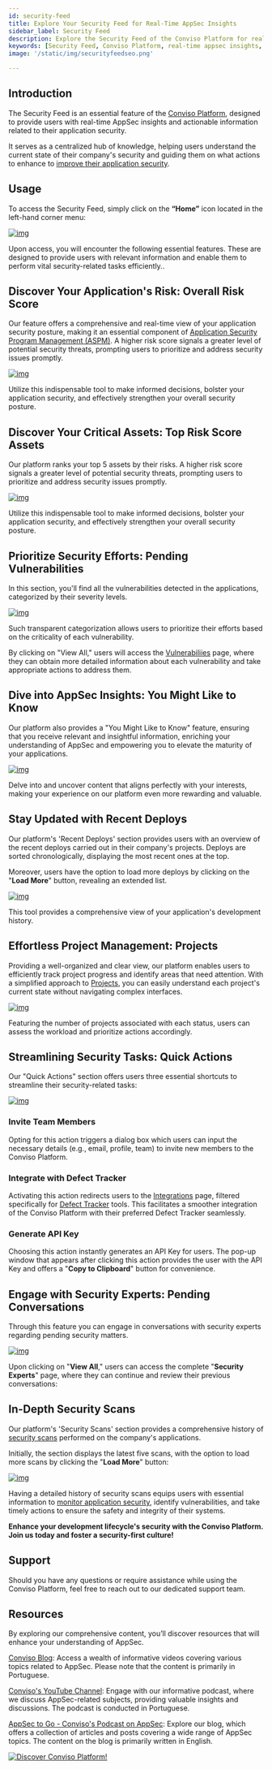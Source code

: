```yaml
---
id: security-feed
title: Explore Your Security Feed for Real-Time AppSec Insights
sidebar_label: Security Feed
description: Explore the Security Feed of the Conviso Platform for real-time insights on application security. Stay informed about pending vulnerabilities, recent deploys, and overall risk scores.
keywords: [Security Feed, Conviso Platform, real-time appsec insights, application security, overall risk score, ASPM, proactive risk management]
image: '/static/img/securityfeedseo.png'

---
```

## Introduction

The Security Feed is an essential feature of the [Conviso Platform](https://cta-service-cms2.hubspot.com/web-interactives/public/v1/track/redirect?encryptedPayload=AVxigLKtcWzoFbzpyImNNQsXC9S54LjJuklwM39zNd7hvSoR%2FVTX%2FXjNdqdcIIDaZwGiNwYii5hXwRR06puch8xINMyL3EXxTMuSG8Le9if9juV3u%2F%2BX%2FCKsCZN1tLpW39gGnNpiLedq%2BrrfmYxgh8G%2BTcRBEWaKasQ%3D&webInteractiveContentId=125788977029&portalId=5613826), designed to provide users with real-time AppSec insights and actionable information related to their application security.

It serves as a centralized hub of knowledge, helping users understand the current state of their company's security and guiding them on what actions to enhance to [improve their application security](https://blog.convisoappsec.com/afinal-o-que-e-seguranca-de-aplicacoes/). 

## Usage
To access the Security Feed, simply click on the **“Home”** icon located in the left-hand corner menu:

[![img](../../static/img/modules/security-feed-img1.png "Clipping of a screenshot of the Conviso Platform showing the Access Security Feed to  real-time appsec insights.")](https://cta-service-cms2.hubspot.com/web-interactives/public/v1/track/redirect?encryptedPayload=AVxigLKtcWzoFbzpyImNNQsXC9S54LjJuklwM39zNd7hvSoR%2FVTX%2FXjNdqdcIIDaZwGiNwYii5hXwRR06puch8xINMyL3EXxTMuSG8Le9if9juV3u%2F%2BX%2FCKsCZN1tLpW39gGnNpiLedq%2BrrfmYxgh8G%2BTcRBEWaKasQ%3D&webInteractiveContentId=125788977029&portalId=5613826)


Upon access, you will encounter the following essential features. These are designed to provide users with relevant information and enable them to perform vital security-related tasks efficiently..

## Discover Your Application's Risk: Overall Risk Score

Our feature offers a comprehensive and real-time view of your application security posture, making it an essential component of [Application Security Program Management (ASPM)](https://cta-service-cms2.hubspot.com/web-interactives/public/v1/track/redirect?encryptedPayload=AVxigLKtcWzoFbzpyImNNQsXC9S54LjJuklwM39zNd7hvSoR%2FVTX%2FXjNdqdcIIDaZwGiNwYii5hXwRR06puch8xINMyL3EXxTMuSG8Le9if9juV3u%2F%2BX%2FCKsCZN1tLpW39gGnNpiLedq%2BrrfmYxgh8G%2BTcRBEWaKasQ%3D&webInteractiveContentId=125788977029&portalId=5613826). A higher risk score signals a greater level of potential security threats, prompting users to prioritize and address security issues promptly. 

[![img](../../static/img/modules/security-feed-img2.png "Clipping of a screenshot of the Conviso Platform showing the Prioritize Security Efforts.")](https://cta-service-cms2.hubspot.com/web-interactives/public/v1/track/redirect?encryptedPayload=AVxigLKtcWzoFbzpyImNNQsXC9S54LjJuklwM39zNd7hvSoR%2FVTX%2FXjNdqdcIIDaZwGiNwYii5hXwRR06puch8xINMyL3EXxTMuSG8Le9if9juV3u%2F%2BX%2FCKsCZN1tLpW39gGnNpiLedq%2BrrfmYxgh8G%2BTcRBEWaKasQ%3D&webInteractiveContentId=125788977029&portalId=5613826)

Utilize this indispensable tool to make informed decisions, bolster your application security, and effectively strengthen your overall security posture.

## Discover Your Critical Assets: Top Risk Score Assets

Our platform ranks your top 5 assets by their risks. A higher risk score signals a greater level of potential security threats, prompting users to prioritize and address security issues promptly. 

[![img](../../static/img/modules/security-feed-img3.png "Clipping of a screenshot of the Conviso Platform showing the Prioritize Security Efforts.")](https://cta-service-cms2.hubspot.com/web-interactives/public/v1/track/redirect?encryptedPayload=AVxigLKtcWzoFbzpyImNNQsXC9S54LjJuklwM39zNd7hvSoR%2FVTX%2FXjNdqdcIIDaZwGiNwYii5hXwRR06puch8xINMyL3EXxTMuSG8Le9if9juV3u%2F%2BX%2FCKsCZN1tLpW39gGnNpiLedq%2BrrfmYxgh8G%2BTcRBEWaKasQ%3D&webInteractiveContentId=125788977029&portalId=5613826)

Utilize this indispensable tool to make informed decisions, bolster your application security, and effectively strengthen your overall security posture.

## Prioritize Security Efforts: Pending Vulnerabilities

In this section, you'll find all the vulnerabilities detected in the applications, categorized by their severity levels. 

[![img](../../static/img/modules/security-feed-img4.png "Clipping of a screenshot of the Conviso Platform showing the Pending Vulnerabilities.")](https://cta-service-cms2.hubspot.com/web-interactives/public/v1/track/redirect?encryptedPayload=AVxigLKtcWzoFbzpyImNNQsXC9S54LjJuklwM39zNd7hvSoR%2FVTX%2FXjNdqdcIIDaZwGiNwYii5hXwRR06puch8xINMyL3EXxTMuSG8Le9if9juV3u%2F%2BX%2FCKsCZN1tLpW39gGnNpiLedq%2BrrfmYxgh8G%2BTcRBEWaKasQ%3D&webInteractiveContentId=125788977029&portalId=5613826)

Such transparent categorization allows users to prioritize their efforts based on the criticality of each vulnerability. 

By clicking on "View All," users will access the [Vulnerabiliies](./vulnerabilities.md) page, where they can obtain more detailed information about each vulnerability and take appropriate actions to address them.

## Dive into AppSec Insights: You Might Like to Know

Our platform also provides a "You Might Like to Know" feature, ensuring that you receive relevant and insightful information, enriching your understanding of AppSec and empowering you to elevate the maturity of your applications. 

[![img](../../static/img/modules/security-feed-img5.png "Clipping of a screenshot of the Conviso Platform showing the You Might Like to Know to discover relevant content to elevate your application's security.")](https://cta-service-cms2.hubspot.com/web-interactives/public/v1/track/redirect?encryptedPayload=AVxigLKtcWzoFbzpyImNNQsXC9S54LjJuklwM39zNd7hvSoR%2FVTX%2FXjNdqdcIIDaZwGiNwYii5hXwRR06puch8xINMyL3EXxTMuSG8Le9if9juV3u%2F%2BX%2FCKsCZN1tLpW39gGnNpiLedq%2BrrfmYxgh8G%2BTcRBEWaKasQ%3D&webInteractiveContentId=125788977029&portalId=5613826)

Delve into and uncover content that aligns perfectly with your interests, making your experience on our platform even more rewarding and valuable.

## Stay Updated with Recent Deploys

Our platform's 'Recent Deploys' section  provides users with an overview of the recent deploys carried out in their company's projects. Deploys are sorted chronologically, displaying the most recent ones at the top. 

Moreover, users have the option to load more deploys by clicking on the "**Load More**" button, revealing an extended list. 

[![img](../../static/img/modules/security-feed-img6.png "Clipping of a screenshot of the Conviso Platform showing the Deploys to  stay updated with recent Deploys.")](https://cta-service-cms2.hubspot.com/web-interactives/public/v1/track/redirect?encryptedPayload=AVxigLKtcWzoFbzpyImNNQsXC9S54LjJuklwM39zNd7hvSoR%2FVTX%2FXjNdqdcIIDaZwGiNwYii5hXwRR06puch8xINMyL3EXxTMuSG8Le9if9juV3u%2F%2BX%2FCKsCZN1tLpW39gGnNpiLedq%2BrrfmYxgh8G%2BTcRBEWaKasQ%3D&webInteractiveContentId=125788977029&portalId=5613826)

This tool provides a comprehensive view of your application's development history.

## Effortless Project Management: Projects

Providing a well-organized and clear view, our platform enables users to efficiently track project progress and identify areas that need attention. With a simplified approach to [Projects](./projects), you can easily understand each project's current state without navigating complex interfaces. 

[![img](../../static/img/modules/security-feed-img7.png "Clipping of a screenshot of the Conviso Platform showing the Projects to organize and track project progress with ease.")](https://cta-service-cms2.hubspot.com/web-interactives/public/v1/track/redirect?encryptedPayload=AVxigLKtcWzoFbzpyImNNQsXC9S54LjJuklwM39zNd7hvSoR%2FVTX%2FXjNdqdcIIDaZwGiNwYii5hXwRR06puch8xINMyL3EXxTMuSG8Le9if9juV3u%2F%2BX%2FCKsCZN1tLpW39gGnNpiLedq%2BrrfmYxgh8G%2BTcRBEWaKasQ%3D&webInteractiveContentId=125788977029&portalId=5613826)

Featuring the number of projects associated with each status, users can assess the workload and prioritize actions accordingly.

## Streamlining Security Tasks: Quick Actions

Our "Quick Actions" section offers users three essential shortcuts to streamline their security-related tasks:

[![img](../../static/img/modules/security-feed-img8.png "Clipping of a screenshot of the Conviso Platform showing the Quick Actions to offer shortcuts to streamline security-related tasks.")](https://cta-service-cms2.hubspot.com/web-interactives/public/v1/track/redirect?encryptedPayload=AVxigLKtcWzoFbzpyImNNQsXC9S54LjJuklwM39zNd7hvSoR%2FVTX%2FXjNdqdcIIDaZwGiNwYii5hXwRR06puch8xINMyL3EXxTMuSG8Le9if9juV3u%2F%2BX%2FCKsCZN1tLpW39gGnNpiLedq%2BrrfmYxgh8G%2BTcRBEWaKasQ%3D&webInteractiveContentId=125788977029&portalId=5613826)

### Invite Team Members

Opting for this action triggers a dialog box which users can input the necessary details (e.g., email, profile, team) to invite new members to the Conviso Platform.

### Integrate with Defect Tracker

Activating this action redirects users to the [Integrations](../integrations/integrations_intro.md) page, filtered specifically for [Defect Tracker](../integrations/integrations_intro.md) tools. This facilitates a smoother integration of the Conviso Platform with their preferred Defect Tracker seamlessly.

### Generate API Key

Choosing this action instantly generates an API Key for users. The pop-up window that appears after clicking this action provides the user with the API Key and offers a "**Copy to Clipboard**" button for convenience. 

## Engage with Security Experts: Pending Conversations

Through this feature you can engage in conversations with security experts regarding pending security matters. 

[![img](../../static/img/modules/security-feed-img9.png "Clipping of a screenshot of the Conviso Platform showing the Security Experts: Pending Conversations.")](https://cta-service-cms2.hubspot.com/web-interactives/public/v1/track/redirect?encryptedPayload=AVxigLKtcWzoFbzpyImNNQsXC9S54LjJuklwM39zNd7hvSoR%2FVTX%2FXjNdqdcIIDaZwGiNwYii5hXwRR06puch8xINMyL3EXxTMuSG8Le9if9juV3u%2F%2BX%2FCKsCZN1tLpW39gGnNpiLedq%2BrrfmYxgh8G%2BTcRBEWaKasQ%3D&webInteractiveContentId=125788977029&portalId=5613826)

Upon clicking on "**View All**," users can access the complete "**Security Experts**" page, where they can continue and review their previous conversations:

## In-Depth Security Scans

Our platform's 'Security Scans' section provides a comprehensive history of [security scans](https://blog.convisoappsec.com/consolidacao-de-scans-otimize-o-trabalho-do-seu-time-de-desenvolvimento/) performed on the company's applications. 

Initially, the section displays the latest five scans, with the option to load more scans by clicking the "**Load More**" button:

[![img](../../static/img/modules/security-feed-img10.png "Clipping of a screenshot of the Conviso Platform showing the Scans to view a detailed history of security scans for monitoring application security.")](https://cta-service-cms2.hubspot.com/web-interactives/public/v1/track/redirect?encryptedPayload=AVxigLKtcWzoFbzpyImNNQsXC9S54LjJuklwM39zNd7hvSoR%2FVTX%2FXjNdqdcIIDaZwGiNwYii5hXwRR06puch8xINMyL3EXxTMuSG8Le9if9juV3u%2F%2BX%2FCKsCZN1tLpW39gGnNpiLedq%2BrrfmYxgh8G%2BTcRBEWaKasQ%3D&webInteractiveContentId=125788977029&portalId=5613826)

Having a detailed history of security scans equips users with essential information to [monitor application security](https://blog.convisoappsec.com/en/attack-surface-continuous-monitoring-and-management-of-the-application/), identify vulnerabilities, and take timely actions to ensure the safety and integrity of their systems.

**Enhance your development lifecycle's security with the Conviso Platform. Join us today and foster a security-first culture!**

## Support

Should you have any questions or require assistance while using the Conviso Platform, feel free to reach out to our dedicated support team.

## Resources

By exploring our comprehensive content, you’ll discover resources that will enhance your understanding of AppSec.

[Conviso Blog](https://bit.ly/3JtXM8A): Access a wealth of informative videos covering various topics related to AppSec. Please note that the content is primarily in Portuguese.

[Conviso's YouTube Channel](https://bit.ly/3NIbbfM): Engage with our informative podcast, where we discuss AppSec-related subjects, providing valuable insights and discussions. The podcast is conducted in Portuguese.

[AppSec to Go - Conviso's Podcast on AppSec](https://spoti.fi/43UJQwN): Explore our blog, which offers a collection of articles and posts covering a wide range of AppSec topics. The content on the blog is primarily written in English.

[![Discover Conviso Platform!](https://no-cache.hubspot.com/cta/default/5613826/interactive-125788977029.png)](https://cta-service-cms2.hubspot.com/web-interactives/public/v1/track/redirect?encryptedPayload=AVxigLKtcWzoFbzpyImNNQsXC9S54LjJuklwM39zNd7hvSoR%2FVTX%2FXjNdqdcIIDaZwGiNwYii5hXwRR06puch8xINMyL3EXxTMuSG8Le9if9juV3u%2F%2BX%2FCKsCZN1tLpW39gGnNpiLedq%2BrrfmYxgh8G%2BTcRBEWaKasQ%3D&webInteractiveContentId=125788977029&portalId=5613826)